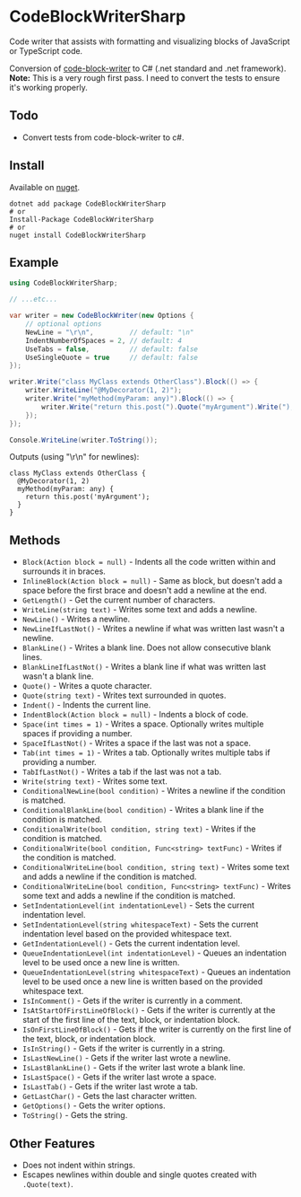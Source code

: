 # CodeBlockWriterSharp

Code writer that assists with formatting and visualizing blocks of JavaScript or TypeScript code.

Conversion of [code-block-writer](https://github.com/dsherret/code-block-writer) to C# (.net standard and .net framework). **Note:** This is a very rough first pass. I need to convert the tests to ensure it's working properly.

## Todo

* Convert tests from code-block-writer to c#.

## Install

Available on [nuget](https://www.nuget.org/packages/CodeBlockWriterSharp/).

```
dotnet add package CodeBlockWriterSharp
# or
Install-Package CodeBlockWriterSharp
# or
nuget install CodeBlockWriterSharp
```

## Example

```csharp
using CodeBlockWriterSharp;

// ...etc...

var writer = new CodeBlockWriter(new Options {
    // optional options
    NewLine = "\r\n",         // default: "\n"
    IndentNumberOfSpaces = 2, // default: 4
    UseTabs = false,          // default: false
    UseSingleQuote = true     // default: false
});

writer.Write("class MyClass extends OtherClass").Block(() => {
    writer.WriteLine("@MyDecorator(1, 2)");
    writer.Write("myMethod(myParam: any)").Block(() => {
        writer.Write("return this.post(").Quote("myArgument").Write(");");
    });
});

Console.WriteLine(writer.ToString());
```

Outputs (using "\r\n" for newlines):

```text
class MyClass extends OtherClass {
  @MyDecorator(1, 2)
  myMethod(myParam: any) {
    return this.post('myArgument');
  }
}
```

## Methods

* `Block(Action block = null)` - Indents all the code written within and surrounds it in braces.
* `InlineBlock(Action block = null)` - Same as block, but doesn't add a space before the first brace and doesn't add a newline at the end.
* `GetLength()` - Get the current number of characters.
* `WriteLine(string text)` - Writes some text and adds a newline.
* `NewLine()` - Writes a newline.
* `NewLineIfLastNot()` - Writes a newline if what was written last wasn't a newline.
* `BlankLine()` - Writes a blank line. Does not allow consecutive blank lines.
* `BlankLineIfLastNot()` - Writes a blank line if what was written last wasn't a blank line.
* `Quote()` - Writes a quote character.
* `Quote(string text)` - Writes text surrounded in quotes.
* `Indent()` - Indents the current line.
* `IndentBlock(Action block = null)` - Indents a block of code.
* `Space(int times = 1)` - Writes a space. Optionally writes multiple spaces if providing a number.
* `SpaceIfLastNot()` - Writes a space if the last was not a space.
* `Tab(int times = 1)` - Writes a tab. Optionally writes multiple tabs if providing a number.
* `TabIfLastNot()` - Writes a tab if the last was not a tab.
* `Write(string text)` - Writes some text.
* `ConditionalNewLine(bool condition)` - Writes a newline if the condition is matched.
* `ConditionalBlankLine(bool condition)` - Writes a blank line if the condition is matched.
* `ConditionalWrite(bool condition, string text)` - Writes if the condition is matched.
* `ConditionalWrite(bool condition, Func<string> textFunc)` - Writes if the condition is matched.
* `ConditionalWriteLine(bool condition, string text)` - Writes some text and adds a newline if the condition is matched.
* `ConditionalWriteLine(bool condition, Func<string> textFunc)` - Writes some text and adds a newline if the condition is matched.
* `SetIndentationLevel(int indentationLevel)` - Sets the current indentation level.
* `SetIndentationLevel(string whitespaceText)` - Sets the current indentation level based on the provided whitespace text.
* `GetIndentationLevel()` - Gets the current indentation level.
* `QueueIndentationLevel(int indentationLevel)` - Queues an indentation level to be used once a new line is written.
* `QueueIndentationLevel(string whitespaceText)` - Queues an indentation level to be used once a new line is written based on the provided whitespace text.
* `IsInComment()` - Gets if the writer is currently in a comment.
* `IsAtStartOfFirstLineOfBlock()` - Gets if the writer is currently at the start of the first line of the text, block, or indentation block.
* `IsOnFirstLineOfBlock()` - Gets if the writer is currently on the first line of the text, block, or indentation block.
* `IsInString()` - Gets if the writer is currently in a string.
* `IsLastNewLine()` - Gets if the writer last wrote a newline.
* `IsLastBlankLine()` - Gets if the writer last wrote a blank line.
* `IsLastSpace()` - Gets if the writer last wrote a space.
* `IsLastTab()` - Gets if the writer last wrote a tab.
* `GetLastChar()` - Gets the last character written.
* `GetOptions()` - Gets the writer options.
* `ToString()` - Gets the string.

## Other Features

* Does not indent within strings.
* Escapes newlines within double and single quotes created with `.Quote(text)`.
